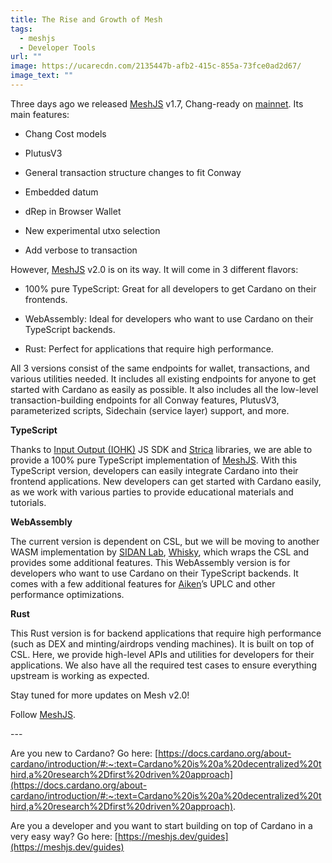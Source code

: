 ```yaml
---
title: The Rise and Growth of Mesh
tags:
  - meshjs
  - Developer Tools
url: ""
image: https://ucarecdn.com/2135447b-afb2-415c-855a-73fce0ad2d67/
image_text: ""
---
```


Three days ago we released [MeshJS](https://meshjs.dev/) v1.7, Chang-ready on [mainnet](https://www.nmkr.io/de/glossary/cardano-mainnet). Its main features:

*   Chang Cost models
    
*   PlutusV3
    
*   General transaction structure changes to fit Conway
    
*   Embedded datum
    
*   dRep in Browser Wallet
    
*   New experimental utxo selection
    
*   Add verbose to transaction
    

However, [MeshJS](https://meshjs.dev/) v2.0 is on its way. It will come in 3 different flavors:

*   100% pure TypeScript: Great for all developers to get Cardano on their frontends.
    
*   WebAssembly: Ideal for developers who want to use Cardano on their TypeScript backends.
    
*   Rust: Perfect for applications that require high performance.
    

All 3 versions consist of the same endpoints for wallet, transactions, and various utilities needed. It includes all existing endpoints for anyone to get started with Cardano as easily as possible. It also includes all the low-level transaction-building endpoints for all Conway features, PlutusV3, parameterized scripts, Sidechain (service layer) support, and more.

**TypeScript**

Thanks to [Input Output (IOHK)](https://x.com/IOG_Eng) JS SDK and [Strica](https://x.com/StricaHQ) libraries, we are able to provide a 100% pure TypeScript implementation of [MeshJS](https://meshjs.dev/). With this TypeScript version, developers can easily integrate Cardano into their frontend applications. New developers can get started with Cardano easily, as we work with various parties to provide educational materials and tutorials.

**WebAssembly**

The current version is dependent on CSL, but we will be moving to another WASM implementation by [SIDAN Lab](https://x.com/sidan_lab), [Whisky](https://youtu.be/GSZiLGe5Sa8?si=DGl-vxIAsas8agdH), which wraps the CSL and provides some additional features. This WebAssembly version is for developers who want to use Cardano on their TypeScript backends. It comes with a few additional features for [Aiken](https://x.com/aiken_eng)’s UPLC and other performance optimizations.

**Rust**

This Rust version is for backend applications that require high performance (such as DEX and minting/airdrops vending machines). It is built on top of CSL. Here, we provide high-level APIs and utilities for developers for their applications. We also have all the required test cases to ensure everything upstream is working as expected.

Stay tuned for more updates on Mesh v2.0!

Follow [MeshJS](https://meshjs.dev/).

\---

Are you new to Cardano? Go here: [https://docs.cardano.org/about-cardano/introduction/#:~:text=Cardano%20is%20a%20decentralized%20third,a%20research%2Dfirst%20driven%20approach](https://docs.cardano.org/about-cardano/introduction/#:~:text=Cardano%20is%20a%20decentralized%20third,a%20research%2Dfirst%20driven%20approach).

Are you a developer and you want to start building on top of Cardano in a very easy way? Go here: [https://meshjs.dev/guides](https://meshjs.dev/guides)
